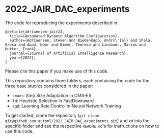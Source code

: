 # 2022_JAIR_DAC_experiments

The code for reproducing the experiments described in 
```
@article{adriaensen-jair22,
  title={Automated Dynamic Algorithm Configuration},
  author={Adriaensen, Steven and Biedenkapp, Andr{\'{e}} and Shala, Gresa and Awad, Noor and Eimer, Theresa and Lindauer, Marius and Hutter, Frank},
  journal={Journal of Artificial Intelligence Research},
  year={2022},
}
```
Please cite this paper if you make use of this code.


This repository contains three folders, each containing the code for the three case studies considered in the paper:
* ```cmaes```: Step Size Adaptation in CMA-ES
* ```fd```: Heuristic Selection in FastDownward
* ```sgd```: Learning Rate Control in Neural Network Training

To get started, clone the repository (```git clone git@github.com:automl/2021_JAIR_DAC_experiments.git```) and ```cd``` into the specific folder and see the respective ```README.md```'s for instructions on how to use this code.

